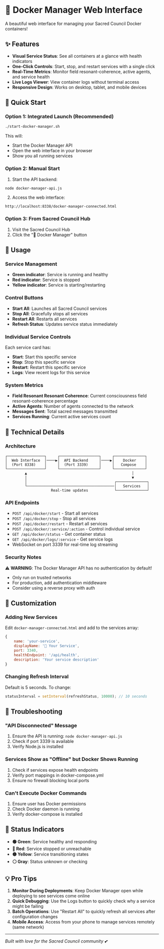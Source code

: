 # 🐳 Docker Manager Web Interface

A beautiful web interface for managing your Sacred Council Docker containers!

## ✨ Features

- **Visual Service Status**: See all containers at a glance with health indicators
- **One-Click Controls**: Start, stop, and restart services with a single click
- **Real-Time Metrics**: Monitor field resonant-coherence, active agents, and service health
- **Live Logs Viewer**: View container logs without terminal access
- **Responsive Design**: Works on desktop, tablet, and mobile devices

## 🚀 Quick Start

### Option 1: Integrated Launch (Recommended)
```bash
./start-docker-manager.sh
```
This will:
- Start the Docker Manager API
- Open the web interface in your browser
- Show you all running services

### Option 2: Manual Start
1. Start the API backend:
```bash
node docker-manager-api.js
```

2. Access the web interface:
```
http://localhost:8338/docker-manager-connected.html
```

### Option 3: From Sacred Council Hub
1. Visit the Sacred Council Hub
2. Click the "🐳 Docker Manager" button

## 🎯 Usage

### Service Management
- **Green indicator**: Service is running and healthy
- **Red indicator**: Service is stopped
- **Yellow indicator**: Service is starting/restarting

### Control Buttons
- **Start All**: Launches all Sacred Council services
- **Stop All**: Gracefully stops all services
- **Restart All**: Restarts all services
- **Refresh Status**: Updates service status immediately

### Individual Service Controls
Each service card has:
- **Start**: Start this specific service
- **Stop**: Stop this specific service
- **Restart**: Restart this specific service
- **Logs**: View recent logs for this service

### System Metrics
- **Field Resonant Resonant Coherence**: Current consciousness field resonant-coherence percentage
- **Active Agents**: Number of agents connected to the network
- **Messages Sent**: Total sacred messages transmitted
- **Services Running**: Current active services count

## 🔧 Technical Details

### Architecture
```
┌─────────────────┐     ┌──────────────────┐     ┌──────────────┐
│  Web Interface  │────▶│  API Backend     │────▶│    Docker    │
│  (Port 8338)    │     │  (Port 3339)     │     │   Compose    │
└─────────────────┘     └──────────────────┘     └──────────────┘
         ▲                                                │
         │                                                ▼
         │                                        ┌──────────────┐
         └────────────────────────────────────────│   Services   │
                     Real-time updates            └──────────────┘
```

### API Endpoints
- `POST /api/docker/start` - Start all services
- `POST /api/docker/stop` - Stop all services
- `POST /api/docker/restart` - Restart all services
- `POST /api/docker/:service/:action` - Control individual service
- `GET /api/docker/status` - Get container status
- `GET /api/docker/logs/:service` - Get service logs
- WebSocket on port 3339 for real-time log streaming

### Security Notes
⚠️ **WARNING**: The Docker Manager API has no authentication by default!
- Only run on trusted networks
- For production, add authentication middleware
- Consider using a reverse proxy with auth

## 🎨 Customization

### Adding New Services
Edit `docker-manager-connected.html` and add to the services array:
```javascript
{
    name: 'your-service',
    displayName: '🌟 Your Service',
    port: 3340,
    healthEndpoint: '/api/health',
    description: 'Your service description'
}
```

### Changing Refresh Interval
Default is 5 seconds. To change:
```javascript
statusInterval = setInterval(refreshStatus, 10000); // 10 seconds
```

## 🐛 Troubleshooting

### "API Disconnected" Message
1. Ensure the API is running: `node docker-manager-api.js`
2. Check if port 3339 is available
3. Verify Node.js is installed

### Services Show as "Offline" but Docker Shows Running
1. Check if services expose health endpoints
2. Verify port mappings in docker-compose.yml
3. Ensure no firewall blocking local ports

### Can't Execute Docker Commands
1. Ensure user has Docker permissions
2. Check Docker daemon is running
3. Verify docker-compose is installed

## 🚦 Status Indicators

- **🟢 Green**: Service healthy and responding
- **🔴 Red**: Service stopped or unreachable  
- **🟡 Yellow**: Service transitioning states
- **⚪ Gray**: Status unknown or checking

## 💡 Pro Tips

1. **Monitor During Deployments**: Keep Docker Manager open while deploying to see services come online
2. **Quick Debugging**: Use the Logs button to quickly check why a service might be failing
3. **Batch Operations**: Use "Restart All" to quickly refresh all services after configuration changes
4. **Mobile Access**: Access from your phone to manage services remotely (same network)

---

*Built with love for the Sacred Council community 💕*